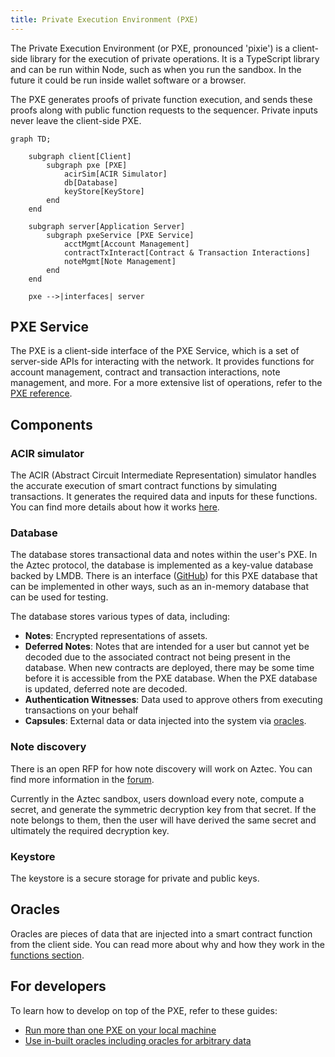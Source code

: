 ```yaml
---
title: Private Execution Environment (PXE)
---
```


The Private Execution Environment (or PXE, pronounced 'pixie') is a client-side library for the execution of private operations. It is a TypeScript library and can be run within Node, such as when you run the sandbox. In the future it could be run inside wallet software or a browser.

The PXE generates proofs of private function execution, and sends these proofs along with public function requests to the sequencer. Private inputs never leave the client-side PXE.

```mermaid
graph TD;

    subgraph client[Client]
        subgraph pxe [PXE]
            acirSim[ACIR Simulator]
            db[Database]
            keyStore[KeyStore]
        end
    end

    subgraph server[Application Server]
        subgraph pxeService [PXE Service]
            acctMgmt[Account Management]
            contractTxInteract[Contract & Transaction Interactions]
            noteMgmt[Note Management]
        end
    end

    pxe -->|interfaces| server

```

## PXE Service 

The PXE is a client-side interface of the PXE Service, which is a set of server-side APIs for interacting with the network. It provides functions for account management, contract and transaction interactions, note management, and more. For a more extensive list of operations, refer to the [PXE reference](../../../apis/pxe/index.md).

## Components

### ACIR simulator

The ACIR (Abstract Circuit Intermediate Representation) simulator handles the accurate execution of smart contract functions by simulating transactions. It generates the required data and inputs for these functions. You can find more details about how it works [here](./acir_simulator.md).

### Database

The database stores transactional data and notes within the user's PXE. In the Aztec protocol, the database is implemented as a key-value database backed by LMDB. There is an interface ([GitHub](https://github.com/AztecProtocol/aztec-packages/blob/ca8b5d9dbff8d8062dbf1cb1bd39d93a4a636e86/yarn-project/pxe/src/database/pxe_database.ts)) for this PXE database that can be implemented in other ways, such as an in-memory database that can be used for testing.

The database stores various types of data, including:

- **Notes**: Encrypted representations of assets. 
- **Deferred Notes**: Notes that are intended for a user but cannot yet be decoded due to the associated contract not being present in the database. When new contracts are deployed, there may be some time before it is accessible from the PXE database. When the PXE database is updated, deferred note are decoded.
- **Authentication Witnesses**: Data used to approve others from executing transactions on your behalf
- **Capsules**: External data or data injected into the system via [oracles](#oracles).

### Note discovery

There is an open RFP for how note discovery will work on Aztec. You can find more information in the [forum](https://forum.aztec.network/t/request-for-proposals-note-discovery-protocol/2584).

Currently in the Aztec sandbox, users download every note, compute a secret, and generate the symmetric decryption key from that secret. If the note belongs to them, then the user will have derived the same secret and ultimately the required decryption key.

### Keystore

The keystore is a secure storage for private and public keys. 

## Oracles

Oracles are pieces of data that are injected into a smart contract function from the client side. You can read more about why and how they work in the [functions section](../../../developers/contracts/writing_contracts/oracles/main.md).

## For developers
To learn how to develop on top of the PXE, refer to these guides:
* [Run more than one PXE on your local machine](../../../developers/sandbox/guides/run_more_than_one_pxe_sandbox.md)
* [Use in-built oracles including oracles for arbitrary data](../../../developers/contracts/writing_contracts/oracles/pop_capsule.md)
